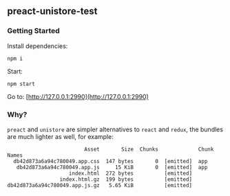 ## preact-unistore-test

### Getting Started

Install dependencies:

```
npm i
```

Start:

```
npm start
```

Go to: [http://127.0.0.1:2990](http://127.0.0.1:2990)

### Why?
`preact` and `unistore` are simpler alternatives to `react` and `redux`, the bundles are much lighter as well, for example:
```
                         Asset       Size  Chunks             Chunk Names
  db42d873a6a94c780049.app.css  147 bytes       0  [emitted]  app
   db42d873a6a94c780049.app.js     15 KiB       0  [emitted]  app
                    index.html  272 bytes          [emitted]
                 index.html.gz  199 bytes          [emitted]
db42d873a6a94c780049.app.js.gz   5.65 KiB          [emitted]
```

